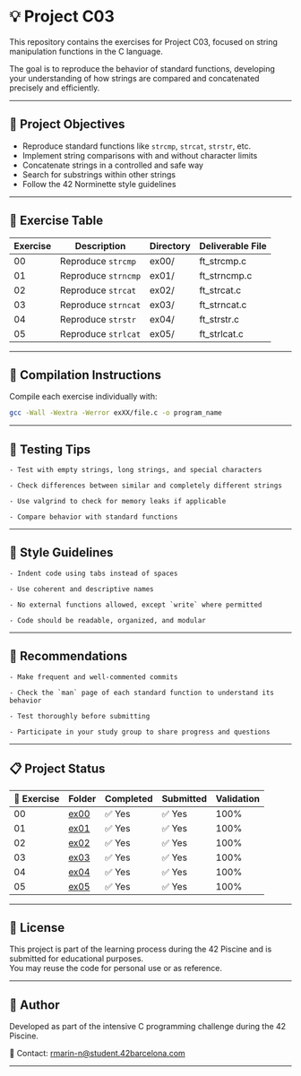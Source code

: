 # 💡 Project C03

This repository contains the exercises for Project C03, focused on string manipulation functions in the C language.

The goal is to reproduce the behavior of standard functions, developing your understanding of how strings are compared and concatenated precisely and efficiently.

---

## 🎯 Project Objectives

- Reproduce standard functions like `strcmp`, `strcat`, `strstr`, etc.  
- Implement string comparisons with and without character limits  
- Concatenate strings in a controlled and safe way  
- Search for substrings within other strings  
- Follow the 42 Norminette style guidelines

---

## 📁 Exercise Table

| Exercise | Description         | Directory | Deliverable File     |
|----------|---------------------|-----------|-----------------------|
| 00       | Reproduce `strcmp`  | ex00/     | ft_strcmp.c           |
| 01       | Reproduce `strncmp` | ex01/     | ft_strncmp.c          |
| 02       | Reproduce `strcat`  | ex02/     | ft_strcat.c           |
| 03       | Reproduce `strncat` | ex03/     | ft_strncat.c          |
| 04       | Reproduce `strstr`  | ex04/     | ft_strstr.c           |
| 05       | Reproduce `strlcat` | ex05/     | ft_strlcat.c          |

---

## 🔧 Compilation Instructions

Compile each exercise individually with:

```bash
gcc -Wall -Wextra -Werror exXX/file.c -o program_name
```


---

## 🧪 Testing Tips

    - Test with empty strings, long strings, and special characters  
    
    - Check differences between similar and completely different strings  
    
    - Use valgrind to check for memory leaks if applicable  
    
    - Compare behavior with standard functions

---

## 📐 Style Guidelines

    - Indent code using tabs instead of spaces  
    
    - Use coherent and descriptive names  
    
    - No external functions allowed, except `write` where permitted  
    
    - Code should be readable, organized, and modular

---

## 📌 Recommendations

    - Make frequent and well-commented commits  
    
    - Check the `man` page of each standard function to understand its behavior  
    
    - Test thoroughly before submitting  
    
    - Participate in your study group to share progress and questions

---

## 📋 Project Status

| 🧩 Exercise | Folder       | Completed | Submitted | Validation |
|-------------|--------------|-----------|-----------|------------|
| 00          | [ex00](./ex00/) | ✅ Yes  | ✅ Yes  | 100%       |
| 01          | [ex01](./ex01/) | ✅ Yes  | ✅ Yes  | 100%       |
| 02          | [ex02](./ex02/) | ✅ Yes  | ✅ Yes  | 100%       |
| 03          | [ex03](./ex03/) | ✅ Yes  | ✅ Yes  | 100%       |
| 04          | [ex04](./ex04/) | ✅ Yes  | ✅ Yes  | 100%       |
| 05          | [ex05](./ex05/) | ✅ Yes  | ✅ Yes  | 100%       |

---

## 📜 License

This project is part of the learning process during the 42 Piscine and is submitted for educational purposes.  
You may reuse the code for personal use or as reference.

---

## 🙋 Author

Developed as part of the intensive C programming challenge during the 42 Piscine.

📧 Contact: rmarin-n@student.42barcelona.com

---

